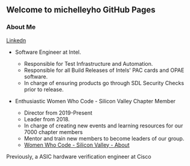 ## Welcome to michelleyho GitHub Pages

### About Me
<a href="https://www.linkedin.com/in/michelle-ho-0999161a"> Linkedn </a>

- Software Engineer at Intel.
  - Responsible for Test Infrastructure and Automation.
  - Responsible for all Build Releases of Intels' PAC cards and OPAE software. 
  - In charge of ensuring products go through SDL Security Checks prior to release.

- Enthusiastic Women Who Code - Silicon Valley Chapter Member
  - Director from 2019-Present
  - Leader from 2018.
  - In charge of creating new events and learning resources for our 7000 chapter members
  - Mentor and train new members to become leaders of our group.
  - <a href="https://www.womenwhocode.com/sv/about">Women Who Code - Silicon Valley - About </a>

Previously, a ASIC hardware verification engineer at Cisco


